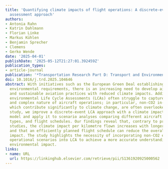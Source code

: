 ```yaml
---
title: 'Quantifying climate impacts of flight operations: A discrete-event life cycle
  assessment approach'
authors:
- Antonia Rahn
- Katrin Dahlmann
- Florian Linke
- Markus Kühlen
- Benjamin Sprecher
- Clemens
- Gerko Wende
date: '2025-04-01'
publishDate: '2025-05-12T21:27:01.392459Z'
publication_types:
- article-journal
publication: '*Transportation Research Part D: Transport and Environment*'
doi: 10.1016/j.trd.2025.104646
abstract: With initiatives such as the European Green Deal establishing more stringent
  environmental requirements, there is an increasing need to develop aircraft technologies
  and sustainable aviation practices with reduced climate impacts. Additionally, conventional
  environmental Life Cycle Assessments (LCAs) often struggle to capture the dynamic
  and complex nature of aircraft operations; in particular, non-CO2 in-flight impacts,
  which contribute significantly to climate change, are often overlooked. In this
  study, we improve a discrete-event LCA approach with a climate impact evaluation
  model and apply it to scenario analyses comparing different aircraft designs, fuel
  types, and flight schedules. Our findings reveal that, contrary to previous LCA
  studies, the climate impact per kilometre flown increases with longer flight distances
  and that an efficiently planned flight schedule can reduce the overall environmental
  impact. The study highlights the necessity of incorporating non-CO2 effects and
  operational scenarios into LCA to achieve a more accurate understanding of aviation’s
  environmental impact.
links:
- name: URL
  url: https://linkinghub.elsevier.com/retrieve/pii/S1361920925000562
---
```

